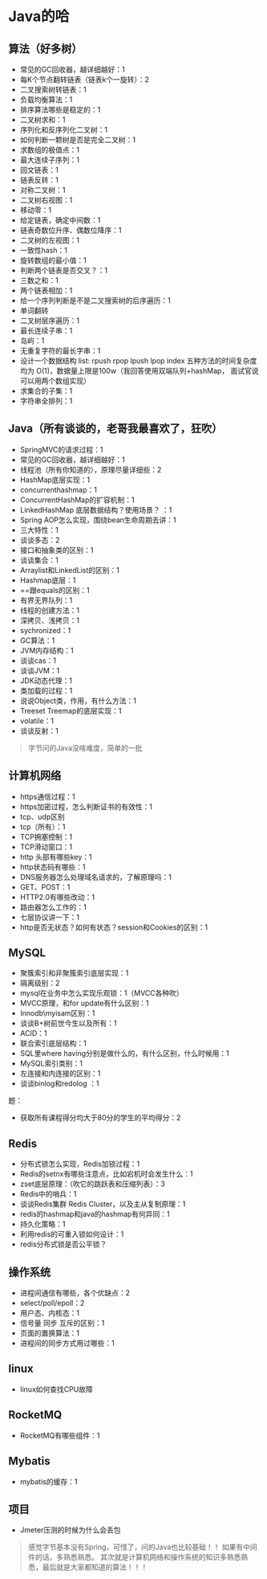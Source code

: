 # Java的哈

## 算法（好多树）
- 常见的GC回收器，越详细越好：1
- 每K个节点翻转链表（链表k个一旋转）：2
- 二叉搜索树转链表：1
- 负载均衡算法：1
- 排序算法哪些是稳定的：1
- 二叉树求和：1
- 序列化和反序列化二叉树：1
- 如何判断一颗树是否是完全二叉树：1
- 求数组的极值点：1
- 最大连续子序列：1
- 回文链表：1
- 链表反转：1
- 对称二叉树：1
- 二叉树右视图：1
- 移动零：1
- 给定链表，确定中间数：1
- 链表奇数位升序、偶数位降序：1
- 二叉树的左视图：1
- 一致性hash：1
- 旋转数组的最小值：1
- 判断两个链表是否交叉？：1
- 三数之和：1
- 两个链表相加：1
- 给一个序列判断是不是二叉搜索树的后序遍历：1
- 单词翻转
- 二叉树层序遍历：1
- 最长连续子串：1
- 岛屿：1
- 无重复字符的最长字串：1
- 设计一个数据结构 list: rpush rpop lpush lpop index 五种方法的时间复杂度均为 O(1)，数据量上限是100w（我回答使用双端队列+hashMap， 面试官说可以用两个数组实现）
- 求集合的子集：1
- 字符串全排列：1

## Java（所有谈谈的，老哥我最喜欢了，狂吹）
- SpringMVC的请求过程：1
- 常见的GC回收器，越详细越好：1
- 线程池（所有你知道的），原理尽量详细些：2
- HashMap底层实现：1
- concurrenthashmap：1
- ConcurrentHashMap的扩容机制：1
- LinkedHashMap 底层数据结构？使用场景？ ：1
- Spring AOP怎么实现，围绕bean生命周期去讲：1  
- 三大特性：1
- 谈谈多态：2
- 接口和抽象类的区别：1
- 谈谈集合：1
- Arraylist和LinkedList的区别：1
- Hashmap底层：1
- ==跟equals的区别：1
- 有界无界队列：1
- 线程的创建方法：1
- 深拷贝、浅拷贝：1
- sychronized：1
- GC算法：1
- JVM内存结构：1
- 谈谈cas：1
- 谈谈JVM：1
- JDK动态代理：1
- 类加载的过程：1
- 说说Object类，作用，有什么方法：1
- Treeset Treemap的底层实现：1
- volatile：1
- 谈谈反射：1

> 字节问的Java没啥难度，简单的一批

## 计算机网络
- https通信过程：1
- https加密过程，怎么判断证书的有效性：1
- tcp、udp区别
- tcp（所有）：1
- TCP拥塞控制：1
- TCP滑动窗口：1
- http 头部有哪些key：1
- http状态码有哪些：1
- DNS服务器怎么处理域名请求的，了解原理吗：1
- GET、POST：1
- HTTP2.0有哪些改动：1
- 路由器怎么工作的：1
- 七层协议讲一下：1
- http是否无状态？如何有状态？session和Cookies的区别：1


## MySQL
- 聚簇索引和非聚簇索引底层实现：1
- 隔离级别：2
- mysql在业务中怎么实现乐观锁：1（MVCC各种吹）
- MVCC原理，和for update有什么区别：1
- Innodb\myisam区别：1
- 谈谈B+树前世今生以及所有：1
- ACID：1
- 联合索引底层结构：1
- SQL里where having分别是做什么的，有什么区别，什么时候用：1
- MySQL索引类别：1
- 左连接和内连接的区别：1
- 谈谈binlog和redolog ：1


题：
- 获取所有课程得分均大于80分的学生的平均得分：2

## Redis
- 分布式锁怎么实现，Redis加锁过程：1
- Redis的setnx有哪些注意点，比如宕机时会发生什么：1
- zset底层原理：（吹它的跳跃表和压缩列表）：3
- Redis中的哨兵：1
- 谈谈Redis集群 Redis Cluster，以及主从复制原理：1
- redis的hashmap和java的hashmap有何异同：1
- 持久化策略：1
- 利用redis的可重入锁如何设计：1
- redis分布式锁是否公平锁？

## 操作系统

- 进程间通信有哪些，各个优缺点：2
- select/poll/epoll：2
- 用户态、内核态：1
- 信号量 同步 互斥的区别：1
- 页面的置换算法：1
- 进程间的同步方式用过哪些：1

## linux
- linux如何查找CPU故障

## RocketMQ
- RocketMQ有哪些组件：1


## Mybatis
- mybatis的缓存：1

## 项目
- Jmeter压测的时候为什么会丢包



> 感觉字节基本没有Spring，可惜了，问的Java也比较基础！！ 如果有中间件的话，多熟悉熟悉。 其次就是计算机网络和操作系统的知识多熟悉熟悉，最后就是大家都知道的算法！！！